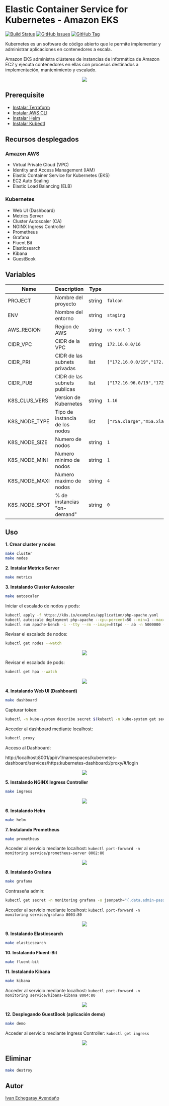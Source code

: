 # Elastic Container Service for Kubernetes - Amazon EKS

[![Build Status](https://travis-ci.org/punkerside/kubernetes-demo.svg?branch=master)](https://travis-ci.org/punkerside/kubernetes-demo)
[![GitHub Issues](https://img.shields.io/github/issues/punkerside/kubernetes-demo.svg)](https://github.com/punkerside/kubernetes-demo/issues)
[![GitHub Tag](https://img.shields.io/github/tag-date/punkerside/kubernetes-demo.svg?style=plastic)](https://github.com/punkerside/kubernetes-demo/tags/)

Kubernetes es un software de código abierto que le permite implementar y administrar aplicaciones en contenedores a escala.

Amazon EKS administra clústeres de instancias de informática de Amazon EC2 y ejecuta contenedores en ellas con procesos destinados a implementación, mantenimiento y escalado.

<p align="center">
  <img src="docs/img/architecture.png">
</p>

## Prerequisite

* [Instalar Terraform](https://www.terraform.io/downloads.html)
* [Instalar AWS CLI](https://docs.aws.amazon.com/cli/latest/userguide/cli-chap-install.html)
* [Instalar Helm](https://helm.sh/docs/intro/install/)
* [Instalar Kubectl](https://kubernetes.io/es/docs/tasks/tools/install-kubectl/#instalar-kubectl)

## Recursos desplegados

### Amazon AWS

* Virtual Private Cloud (VPC)
* Identity and Access Management (IAM)
* Elastic Container Service for Kubernetes (EKS)
* EC2 Auto Scaling
* Elastic Load Balancing (ELB)

### Kubernetes

* Web UI (Dashboard)
* Metrics Server
* Cluster Autoscaler (CA)
* NGINX Ingress Controller
* Prometheus
* Grafana
* Fluent Bit
* Elasticsearch
* Kibana
* GuestBook

## Variables

| Name | Description | Type | Default | Required |
|------|-------------|------|---------|----------|
| PROJECT | Nombre del proyecto | string | `falcon` | no |
| ENV | Nombre del entorno | string | `staging` | no |
| AWS_REGION | Region de AWS | string | `us-east-1` | no |
| CIDR_VPC | CIDR de la VPC | string | `172.16.0.0/16` | no |
| CIDR_PRI | CIDR de las subnets privadas | list | `["172.16.0.0/19","172.16.32.0/19","172.16.64.0/19"]` | no |
| CIDR_PUB | CIDR de las subnets publicas | list | `["172.16.96.0/19","172.16.128.0/19","172.16.160.0/19"]` | no |
| K8S_CLUS_VERS | Version de Kubernetes | string | `1.16` | no |
| K8S_NODE_TYPE | Tipo de instancia de los nodos | list | `["r5a.xlarge","m5a.xlarge","r5.xlarge","m5.xlarge"]` | no |
| K8S_NODE_SIZE | Numero de nodos | string | `1` | no |
| K8S_NODE_MINI | Numero minimo de nodos | string | `1` | no |
| K8S_NODE_MAXI | Numero maximo de nodos | string | `4` | no |
| K8S_NODE_SPOT | % de instancias "on-demand" | string | `0` | no |

## Uso

**1. Crear cluster y nodes**

```bash
make cluster
make nodes
```

**2. Instalar Metrics Server**

```bash
make metrics
```

**3. Instalando Cluster Autoscaler**

```bash
make autoscaler
```

Iniciar el escalado de nodos y pods:

```bash
kubectl apply -f https://k8s.io/examples/application/php-apache.yaml
kubectl autoscale deployment php-apache --cpu-percent=50 --min=1 --max=20
kubectl run apache-bench -i --tty --rm --image=httpd -- ab -n 5000000 -c 1000 http://php-apache.default.svc.cluster.local/
```

Revisar el escalado de nodos:

```bash
kubectl get nodes --watch
```

<p align="center">
  <img src="docs/img/00.png">
</p>

Revisar el escalado de pods:

```bash
kubectl get hpa --watch
```

<p align="center">
  <img src="docs/img/01.png">
</p>

**4. Instalando Web UI (Dashboard)**

```bash
make dashboard
```

Capturar token:

```bash
kubectl -n kube-system describe secret $(kubectl -n kube-system get secret | grep eks-admin | awk '{print $1}') | grep "token:" | awk '{print $2}'
```

Acceder al dashboard mediante localhost:

```bash
kubectl proxy
```

Acceso al Dashboard:

 http://localhost:8001/api/v1/namespaces/kubernetes-dashboard/services/https:kubernetes-dashboard:/proxy/#/login

<p align="center">
  <img src="docs/img/dashboard.png">
</p>

**5. Instalando NGINX Ingress Controller**

```bash
make ingress
```

<p align="center">
  <img src="docs/img/ingress.png">
</p>

**6. Instalando Helm**

```bash
make helm
```

**7. Instalando Prometheus**

```bash
make prometheus
```

Acceder al servicio mediante localhost: ```kubectl port-forward -n monitoring service/prometheus-server 8002:80```

<p align="center">
  <img src="docs/img/02.png">
</p>

**8. Instalando Grafana**

```bash
make grafana
```

Contraseña admin:

```bash
kubectl get secret -n monitoring grafana -o jsonpath="{.data.admin-password}" | base64 --decode
```

Acceder al servicio mediante localhost: ```kubectl port-forward -n monitoring service/grafana 8003:80```

<p align="center">
  <img src="docs/img/03.png">
</p>

**9. Instalando Elasticsearch**

```bash
make elasticsearch
```

**10. Instalando Fluent-Bit**

```bash
make fluent-bit
```

**11. Instalando Kibana**

```bash
make kibana
```

Acceder al servicio mediante localhost: ```kubectl port-forward -n monitoring service/kibana-kibana 8004:80```

<p align="center">
  <img src="docs/img/04.png">
</p>

**12. Desplegando GuestBook (aplicación demo)**

```bash
make demo
```

Acceder al servicio mediante Ingress Controller: ```kubectl get ingress```

<p align="center">
  <img src="docs/img/05.png">
</p>

## Eliminar

```bash
make destroy
```

## Autor

[Ivan Echegaray Avendaño](https://www.youracclaim.com/users/punkerside/badges)